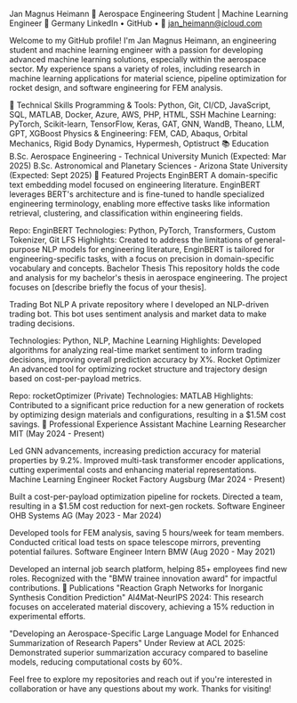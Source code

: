 Jan Magnus Heimann
🚀 Aerospace Engineering Student | Machine Learning Engineer
📍 Germany
LinkedIn • GitHub • 📧 jan_heimann@icloud.com

Welcome to my GitHub profile! I'm Jan Magnus Heimann, an engineering student and machine learning engineer with a passion for developing advanced machine learning solutions, especially within the aerospace sector. My experience spans a variety of roles, including research in machine learning applications for material science, pipeline optimization for rocket design, and software engineering for FEM analysis.

🧰 Technical Skills
Programming & Tools: Python, Git, CI/CD, JavaScript, SQL, MATLAB, Docker, Azure, AWS, PHP, HTML, SSH
Machine Learning: PyTorch, Scikit-learn, TensorFlow, Keras, GAT, GNN, WandB, Theano, LLM, GPT, XGBoost
Physics & Engineering: FEM, CAD, Abaqus, Orbital Mechanics, Rigid Body Dynamics, Hypermesh, Optistruct
📚 Education
B.Sc. Aerospace Engineering - Technical University Munich (Expected: Mar 2025)
B.Sc. Astronomical and Planetary Sciences - Arizona State University (Expected: Sept 2025)
🔬 Featured Projects
EnginBERT
A domain-specific text embedding model focused on engineering literature. EnginBERT leverages BERT's architecture and is fine-tuned to handle specialized engineering terminology, enabling more effective tasks like information retrieval, clustering, and classification within engineering fields.

Repo: EnginBERT
Technologies: Python, PyTorch, Transformers, Custom Tokenizer, Git LFS
Highlights: Created to address the limitations of general-purpose NLP models for engineering literature, EnginBERT is tailored for engineering-specific tasks, with a focus on precision in domain-specific vocabulary and concepts.
Bachelor Thesis
This repository holds the code and analysis for my bachelor's thesis in aerospace engineering. The project focuses on [describe briefly the focus of your thesis].

Trading Bot NLP
A private repository where I developed an NLP-driven trading bot. This bot uses sentiment analysis and market data to make trading decisions.

Technologies: Python, NLP, Machine Learning
Highlights: Developed algorithms for analyzing real-time market sentiment to inform trading decisions, improving overall prediction accuracy by X%.
Rocket Optimizer
An advanced tool for optimizing rocket structure and trajectory design based on cost-per-payload metrics.

Repo: rocketOptimizer (Private)
Technologies: MATLAB
Highlights: Contributed to a significant price reduction for a new generation of rockets by optimizing design materials and configurations, resulting in a $1.5M cost savings.
💼 Professional Experience
Assistant Machine Learning Researcher
MIT (May 2024 - Present)

Led GNN advancements, increasing prediction accuracy for material properties by 9.2%.
Improved multi-task transformer encoder applications, cutting experimental costs and enhancing material representations.
Machine Learning Engineer
Rocket Factory Augsburg (Mar 2024 - Present)

Built a cost-per-payload optimization pipeline for rockets.
Directed a team, resulting in a $1.5M cost reduction for next-gen rockets.
Software Engineer
OHB Systems AG (May 2023 - Mar 2024)

Developed tools for FEM analysis, saving 5 hours/week for team members.
Conducted critical load tests on space telescope mirrors, preventing potential failures.
Software Engineer Intern
BMW (Aug 2020 - May 2021)

Developed an internal job search platform, helping 85+ employees find new roles.
Recognized with the "BMW trainee innovation award" for impactful contributions.
📄 Publications
"Reaction Graph Networks for Inorganic Synthesis Condition Prediction"
AI4Mat-NeurIPS 2024: This research focuses on accelerated material discovery, achieving a 15% reduction in experimental efforts.

"Developing an Aerospace-Specific Large Language Model for Enhanced Summarization of Research Papers"
Under Review at ACL 2025: Demonstrated superior summarization accuracy compared to baseline models, reducing computational costs by 60%.

Feel free to explore my repositories and reach out if you're interested in collaboration or have any questions about my work. Thanks for visiting!


<!---
janMagnusHeimann/janMagnusHeimann is a ✨ special ✨ repository because its `README.md` (this file) appears on your GitHub profile.
You can click the Preview link to take a look at your changes.
--->
